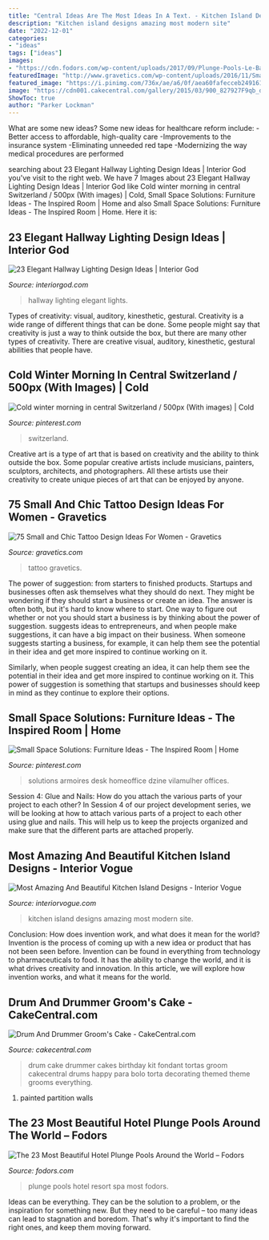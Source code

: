 ```yaml
---
title: "Central Ideas Are The Most Ideas In A Text. - Kitchen Island Designs Amazing Most Modern Site"
description: "Kitchen island designs amazing most modern site"
date: "2022-12-01"
categories:
- "ideas"
tags: ["ideas"]
images:
- "https://cdn.fodors.com/wp-content/uploads/2017/09/Plunge-Pools-Le-Barthelemy-Resort-Spa.jpg"
featuredImage: "http://www.gravetics.com/wp-content/uploads/2016/11/Small-Tattoo-Ideas32.jpg"
featured_image: "https://i.pinimg.com/736x/ae/a6/0f/aea60fafecceb249161ad1d1bc3d9285.jpg"
image: "https://cdn001.cakecentral.com/gallery/2015/03/900_827927F9qb_drum-and-drummer-grooms-cake.jpg"
ShowToc: true
author: "Parker Lockman"
---
```



What are some new ideas?
Some new ideas for healthcare reform include: 
-Better access to affordable, high-quality care 
-Improvements to the insurance system 
-Eliminating unneeded red tape 
-Modernizing the way medical procedures are performed

	

		
searching about 23 Elegant Hallway Lighting Design Ideas | Interior God you've visit to the right web. We have 7 Images about 23 Elegant Hallway Lighting Design Ideas | Interior God like Cold winter morning in central Switzerland / 500px (With images) | Cold, Small Space Solutions: Furniture Ideas - The Inspired Room | Home and also Small Space Solutions: Furniture Ideas - The Inspired Room | Home. Here it is:
		
    
## 23 Elegant Hallway Lighting Design Ideas | Interior God

<img loading=lazy src="http://interiorgod.com/wp-content/uploads/2016/04/Hallway-Funky-Black-Pendant-Lights-Arched-Doorways.jpeg" onerror="this.onerror=null;this.src='https://tse2.mm.bing.net/th?id=OIP.kRssg5vlHd91baz4-gelswHaJ4&amp;pid=15.1';" alt="23 Elegant Hallway Lighting Design Ideas | Interior God">

_Source: interiorgod.com_

>hallway lighting elegant lights. 

	

Types of creativity: visual, auditory, kinesthetic, gestural.
Creativity is a wide range of different things that can be done. Some people might say that creativity is just a way to think outside the box, but there are many other types of creativity. There are creative visual, auditory, kinesthetic, gestural abilities that people have.

    
## Cold Winter Morning In Central Switzerland / 500px (With Images) | Cold

<img loading=lazy src="https://i.pinimg.com/736x/3b/6e/69/3b6e690c9661176cb5f12ba623f8357e.jpg" onerror="this.onerror=null;this.src='https://tse4.mm.bing.net/th?id=OIP.M-LaOWj_V3abjBoQX0RPpgHaEo&amp;pid=15.1';" alt="Cold winter morning in central Switzerland / 500px (With images) | Cold">

_Source: pinterest.com_

>switzerland. 

	

Creative art is a type of art that is based on creativity and the ability to think outside the box. Some popular creative artists include musicians, painters, sculptors, architects, and photographers. All these artists use their creativity to create unique pieces of art that can be enjoyed by anyone.

    
## 75 Small And Chic Tattoo Design Ideas For Women - Gravetics

<img loading=lazy src="http://www.gravetics.com/wp-content/uploads/2016/11/Small-Tattoo-Ideas32.jpg" onerror="this.onerror=null;this.src='https://tse1.mm.bing.net/th?id=OIP.zxY-5ocoIZ-cE0V8u4tWgwHaJ4&amp;pid=15.1';" alt="75 Small and Chic Tattoo Design Ideas For Women - Gravetics">

_Source: gravetics.com_

>tattoo gravetics. 

	

The power of suggestion: from starters to finished products.
Startups and businesses often ask themselves what they should do next. They might be wondering if they should start a business or create an idea. The answer is often both, but it's hard to know where to start. One way to figure out whether or not you should start a business is by thinking about the power of suggestion. 
 suggests ideas to entrepreneurs, and when people make suggestions, it can have a big impact on their business. When someone suggests starting a business, for example, it can help them see the potential in their idea and get more inspired to continue working on it. 

Similarly, when people suggest creating an idea, it can help them see the potential in their idea and get more inspired to continue working on it. This power of suggestion is something that startups and businesses should keep in mind as they continue to explore their options.

    
## Small Space Solutions: Furniture Ideas - The Inspired Room | Home

<img loading=lazy src="https://i.pinimg.com/736x/ae/a6/0f/aea60fafecceb249161ad1d1bc3d9285.jpg" onerror="this.onerror=null;this.src='https://tse3.mm.bing.net/th?id=OIP.HLG1hqAX-d7XB6fBQPMLQQHaKW&amp;pid=15.1';" alt="Small Space Solutions: Furniture Ideas - The Inspired Room | Home">

_Source: pinterest.com_

>solutions armoires desk homeoffice dzine vilamulher offices. 

	

Session 4: Glue and Nails: How do you attach the various parts of your project to each other?
In Session 4 of our project development series, we will be looking at how to attach various parts of a project to each other using glue and nails. This will help us to keep the projects organized and make sure that the different parts are attached properly.

    
## Most Amazing And Beautiful Kitchen Island Designs - Interior Vogue

<img loading=lazy src="http://interiorvogue.com/wp-content/uploads/2016/05/Modern-Kitchen-Island-Designs.jpg" onerror="this.onerror=null;this.src='https://tse1.mm.bing.net/th?id=OIP.CzXGMeL8gUy9QTpxh9auvAHaKk&amp;pid=15.1';" alt="Most Amazing And Beautiful Kitchen Island Designs - Interior Vogue">

_Source: interiorvogue.com_

>kitchen island designs amazing most modern site. 

	

Conclusion: How does invention work, and what does it mean for the world?
Invention is the process of coming up with a new idea or product that has not been seen before. Invention can be found in everything from technology to pharmaceuticals to food. It has the ability to change the world, and it is what drives creativity and innovation. In this article, we will explore how invention works, and what it means for the world.

    
## Drum And Drummer Groom&#039;s Cake - CakeCentral.com

<img loading=lazy src="https://cdn001.cakecentral.com/gallery/2015/03/900_827927F9qb_drum-and-drummer-grooms-cake.jpg" onerror="this.onerror=null;this.src='https://tse2.mm.bing.net/th?id=OIP.te14TaVqBbmXoUuruirN3QHaLJ&amp;pid=15.1';" alt="Drum And Drummer Groom&#039;s Cake - CakeCentral.com">

_Source: cakecentral.com_

>drum cake drummer cakes birthday kit fondant tortas groom cakecentral drums happy para bolo torta decorating themed theme grooms everything. 

	

1. painted partition walls

    
## The 23 Most Beautiful Hotel Plunge Pools Around The World – Fodors

<img loading=lazy src="https://cdn.fodors.com/wp-content/uploads/2017/09/Plunge-Pools-Le-Barthelemy-Resort-Spa.jpg" onerror="this.onerror=null;this.src='https://tse3.mm.bing.net/th?id=OIP.BbcCKBSSnX_J2IV3MY6qGwHaE8&amp;pid=15.1';" alt="The 23 Most Beautiful Hotel Plunge Pools Around the World – Fodors">

_Source: fodors.com_

>plunge pools hotel resort spa most fodors. 

	

Ideas can be everything. They can be the solution to a problem, or the inspiration for something new. But they need to be careful – too many ideas can lead to stagnation and boredom. That's why it's important to find the right ones, and keep them moving forward.

